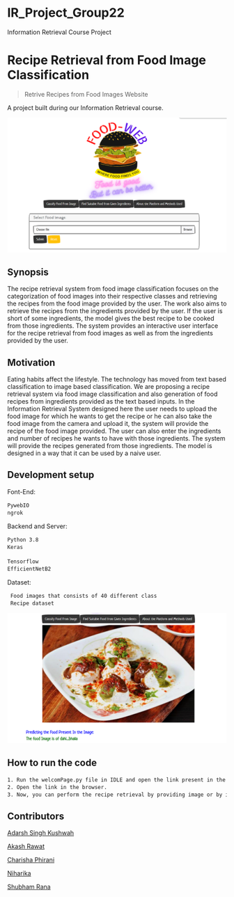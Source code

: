 # IR_Project_Group22
Information Retrieval Course Project
# Recipe Retrieval from Food Image Classification
> Retrive Recipes from Food Images Website

A project built during our Information Retrieval course.

![alt text](Images/5.png "Algorithm-Visualizer Home ")
 
## Synopsis
The recipe retrieval system from food image classification focuses on the categorization of food images into their respective classes and retrieving the recipes from the food image provided by the user. The work also aims to retrieve the recipes from the ingredients provided by the user. If the user is short of some ingredients, the model gives the best recipe to be cooked from those ingredients.  The system provides an interactive user interface for the recipe retrieval from food images as well as from the ingredients provided by the user.


## Motivation

Eating habits affect the lifestyle. The technology has moved from text based classification to image based classification. We are proposing a recipe retrieval system via food image classification and also generation of food recipes from ingredients provided as the text based inputs. In the Information Retrieval System designed here the user needs to upload the food image for which he wants to get the recipe or he can also take the food image from the camera and upload it, the system will provide the recipe of the food image provided. The user can also enter the ingredients and number of recipes he wants to have with those ingredients. The system will provide the recipes generated from those ingredients. The model is designed in a way that it can be used by a naive user.

## Development setup
Font-End: 
```sh
PywebIO
ngrok
```

Backend and Server: 
```sh
Python 3.8
Keras

Tensorflow
EfficientNetB2 
```
Dataset:
```sh
 Food images that consists of 40 different class
 Recipe dataset

```
![alt text](Images/2.png "Algorithm-Visualizer Home ")

## How to run the code
```sh
1. Run the welcomPage.py file in IDLE and open the link present in the output of the code.
2. Open the link in the browser.
3. Now, you can perform the recipe retrieval by providing image or by ingredients by selecting the respective tab on the home page.
```

## Contributors

[Adarsh Singh Kushwah](https://github.com/adarshkushwah21111)

[Akash Rawat](https://github.com/akashrwt7)

[Charisha Phirani](https://github.com/Cp21117)

[Niharika](https://github.com/niharikaIIITD)

[Shubham Rana](https://github.com/rana11shubham)





